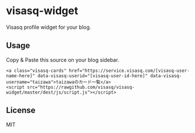 # visasq-widget

Visasq profile widget for your blog.

## Usage

Copy & Paste this source on your blog sidebar.

```
<a class="visasq-cards" href="https://service.visasq.com/[visasq-user-name-here]" data-visasq-userid="[visasq-user-id-here]" data-visasq-username="taizawa">taizawaのカード一覧</a>
<script src="https://rawgithub.com/visasq/visasq-widget/master/dest/js/script.js"></script>
```

## License

MIT
